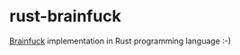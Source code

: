 # rust-brainfuck
[Brainfuck](http://esolangs.org/wiki/Brainfuck) implementation in Rust programming language :-) 
